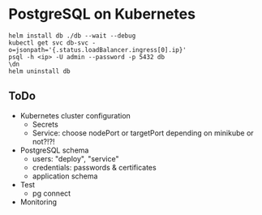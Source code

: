 # PostgreSQL on Kubernetes

    helm install db ./db --wait --debug
    kubectl get svc db-svc -o=jsonpath='{.status.loadBalancer.ingress[0].ip}'
    psql -h <ip> -U admin --password -p 5432 db
    \dn
    helm uninstall db

## ToDo

* Kubernetes cluster configuration
  * Secrets
  * Service: choose nodePort or targetPort depending on minikube or not?!?!
* PostgreSQL schema
  * users: "deploy", "service"
  * credentials: passwords & certificates
  * application schema
* Test
  * pg connect
* Monitoring
